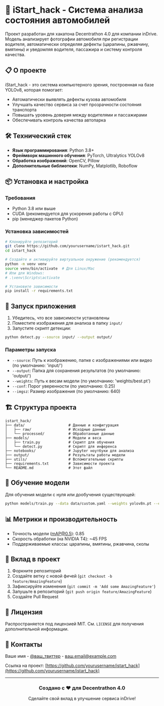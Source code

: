 # 🚗 iStart_hack - Система анализа состояния автомобилей

Проект разработан для хакатона Decentrathon 4.0 для компании inDrive. Модель анализирует фотографии автомобиля при регистрации водителя, автоматически определяя дефекты (царапины, ржавчину, вмятины) и уведомляя водителя, пассажира и систему контроля качества.

## 📋 О проекте

iStart_hack - это система компьютерного зрения, построенная на базе YOLOv8, которая помогает:
- Автоматически выявлять дефекты кузова автомобиля
- Улучшать качество сервиса за счет прозрачности состояния транспорта
- Повышать уровень доверия между водителями и пассажирами
- Обеспечивать контроль качества автопарка

## 🛠 Технический стек

- **Язык программирования**: Python 3.8+
- **Фреймворк машинного обучения**: PyTorch, Ultralytics YOLOv8
- **Обработка изображений**: OpenCV, Pillow
- **Дополнительные библиотеки**: NumPy, Matplotlib, Roboflow

## 📦 Установка и настройка

### Требования

- Python 3.8 или выше
- CUDA (рекомендуется для ускорения работы с GPU)
- pip (менеджер пакетов Python)

### Установка зависимостей

```bash
# Клонируйте репозиторий
git clone https://github.com/yourusername/istart_hack.git
cd istart_hack

# Создайте и активируйте виртуальное окружение (рекомендуется)
python -m venv venv
source venv/bin/activate  # Для Linux/Mac
# Или для Windows:
# .\venv\Scripts\activate

# Установите зависимости
pip install -r requirements.txt
```

## 🚀 Запуск приложения

1. Убедитесь, что все зависимости установлены
2. Поместите изображения для анализа в папку `input/`
3. Запустите скрипт детекции:

```bash
python detect.py --source input/ --output output/
```

### Параметры запуска

- `--source`: Путь к изображению, папке с изображениями или видео (по умолчанию: 'input/')
- `--output`: Папка для сохранения результатов (по умолчанию: 'output/')
- `--weights`: Путь к весам модели (по умолчанию: 'weights/best.pt')
- `--conf`: Порог уверенности (по умолчанию: 0.25)
- `--imgsz`: Размер изображения (по умолчанию: 640)

## 🏗 Структура проекта

```
istart_hack/
├── data/                    # Данные и конфигурация
│   ├── raw/                 # Исходные данные
│   └── processed/           # Обработанные данные
├── models/                  # Модели и веса
│   ├── train.py             # Скрипт для обучения
│   └── detect.py            # Скрипт для инференса
├── notebooks/               # Jupyter ноутбуки для анализа
├── output/                  # Результаты работы модели
├── utils/                   # Вспомогательные скрипты
├── requirements.txt         # Зависимости проекта
└── README.md                # Этот файл
```

## 🧪 Обучение модели

Для обучения модели с нуля или дообучения существующей:

```bash
python models/train.py --data data/custom.yaml --weights yolov8n.pt --epochs 100 --imgsz 640
```

## 📊 Метрики и производительность

- Точность модели (mAP@0.5): 0.85
- Скорость обработки (на NVIDIA T4): ~45 FPS
- Поддерживаемые классы: царапины, вмятины, ржавчина, сколы

## 🤝 Вклад в проект

1. Форкните репозиторий
2. Создайте ветку с новой фичей (`git checkout -b feature/AmazingFeature`)
3. Зафиксируйте изменения (`git commit -m 'Add some AmazingFeature'`)
4. Запушьте в репозиторий (`git push origin feature/AmazingFeature`)
5. Создайте Pull Request

## 📄 Лицензия

Распространяется под лицензией MIT. См. `LICENSE` для получения дополнительной информации.

## 📧 Контакты

Ваше имя - [@ваш_твиттер](https://twitter.com/ваш_твиттер) - ваш.email@example.com

Ссылка на проект: [https://github.com/yourusername/istart_hack](https://github.com/yourusername/istart_hack)

---

<div align="center">
  <h3>Создано с ❤️ для Decentrathon 4.0</h3>
  <p>Сделайте свой вклад в улучшение сервиса inDrive!</p>
</div>

